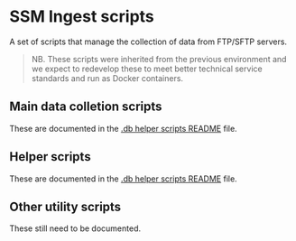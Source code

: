 # SSM Ingest scripts

A set of scripts that manage the collection of data from FTP/SFTP servers.

> NB. These scripts were inherited from the previous environment and we expect to redevelop these to meet better technical service standards and run as Docker containers.

## Main data colletion scripts

These are documented in the [.db helper scripts README](ADT/README-ftp_scripts.md) file.

## Helper scripts

These are documented in the [.db helper scripts README](ADT/README-.db-helper_scripts.md) file.

## Other utility scripts

These still need to be documented.
